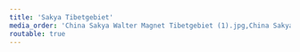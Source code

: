 ```yaml
---
title: 'Sakya Tibetgebiet'
media_order: 'China Sakya Walter Magnet Tibetgebiet (1).jpg,China Sakya Walter Magnet Tibetgebiet (2).jpg,China Sakya Walter Magnet Tibetgebiet (3).jpg,China Sakya Walter Magnet Tibetgebiet (4).jpg,China Sakya Walter Magnet Tibetgebiet (5).jpg,China Sakya Walter Magnet Tibetgebiet (6).jpg,China Sakya Walter Magnet Tibetgebiet (7).jpg,China Sakya Walter Magnet Tibetgebiet (8).jpg,China Sakya Walter Magnet Tibetgebiet (9).jpg,China Sakya Walter Magnet Tibetgebiet (10).jpg,China Sakya Walter Magnet Tibetgebiet (11).jpg,China Sakya Walter Magnet Tibetgebiet (12).jpg,China Sakya Walter Magnet Tibetgebiet (13).jpg,China Sakya Walter Magnet Tibetgebiet (14).jpg,China Sakya Walter Magnet Tibetgebiet (15).jpg,China Sakya Walter Magnet Tibetgebiet (16).jpg,China Sakya Walter Magnet Tibetgebiet (17).jpg,China Sakya Walter Magnet Tibetgebiet (18).jpg,China Sakya Walter Magnet Tibetgebiet (19).jpg,China Sakya Walter Magnet Tibetgebiet (20).jpg,China Sakya Walter Magnet Tibetgebiet (21).jpg,China Sakya Walter Magnet Tibetgebiet (22).jpg,China Sakya Walter Magnet Tibetgebiet (23).jpg,China Sakya Walter Magnet Tibetgebiet (24).jpg,China Sakya Walter Magnet Tibetgebiet (25).jpg,China Sakya Walter Magnet Tibetgebiet (26).jpg,China Sakya Walter Magnet Tibetgebiet (27).jpg,China Sakya Walter Magnet Tibetgebiet (28).jpg,China Sakya Walter Magnet Tibetgebiet (29).jpg,China Sakya Walter Magnet Tibetgebiet (30).jpg,China Sakya Walter Magnet Tibetgebiet (31).jpg,China Sakya Walter Magnet Tibetgebiet (32).jpg,China Sakya Walter Magnet Tibetgebiet (33).jpg,China Sakya Walter Magnet Tibetgebiet (34).jpg,China Sakya Walter Magnet Tibetgebiet (35).jpg,China Sakya Walter Magnet Tibetgebiet (36).jpg'
routable: true
---
```


